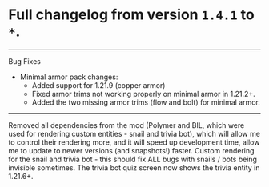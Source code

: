 # Full changelog from version `1.4.1` to `*`.

----------

Bug Fixes

- Minimal armor pack changes:
  - Added support for 1.21.9 (copper armor)
  - Fixed armor trims not working properly on minimal armor in 1.21.2+.
  - Added the two missing armor trims (flow and bolt) for minimal armor.

----------

Removed all dependencies from the mod (Polymer and BIL, which were used for rendering custom entities - snail and trivia bot), which will allow me to control their rendering more, and it will speed up development time, allow me to update to newer versions (and snapshots!) faster.
Custom rendering for the snail and trivia bot - this should fix ALL bugs with snails / bots being invisible sometimes.
The trivia bot quiz screen now shows the trivia entity in 1.21.6+.